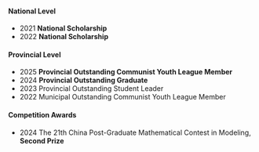 #### National Level

- 2021 <strong>National Scholarship</strong>
- 2022 <strong>National Scholarship</strong>

#### Provincial Level

- 2025 <strong>Provincial Outstanding Communist Youth League Member</strong>
- 2024 <strong>Provincial Outstanding Graduate</strong>
- 2023 Provincial Outstanding Student Leader
- 2022 Municipal Outstanding Communist Youth League Member

#### Competition Awards
- 2024 The 21th China Post-Graduate Mathematical Contest in Modeling, <strong>Second Prize</strong>